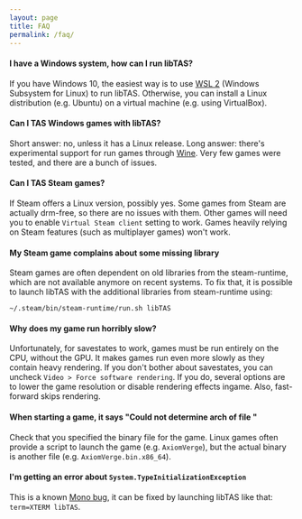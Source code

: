 ```yaml
---
layout: page
title: FAQ
permalink: /faq/
---
```



#### I have a Windows system, how can I run libTAS?

If you have Windows 10, the easiest way is to use [WSL 2](../guides/wsl) (Windows Subsystem for Linux) to run libTAS. Otherwise, you can install a Linux distribution (e.g. Ubuntu) on a virtual machine (e.g. using VirtualBox).

#### Can I TAS Windows games with libTAS?

Short answer: no, unless it has a Linux release. Long answer: there's experimental support for run games through [Wine](https://github.com/clementgallet/libTAS#run-windows-games-through-wine). Very few games were tested, and there are a bunch of issues.

#### Can I TAS Steam games?

If Steam offers a Linux version, possibly yes. Some games from Steam are actually drm-free, so there are no issues with them. Other games will need you to enable `Virtual Steam client` setting to work. Games heavily relying on Steam features (such as multiplayer games) won't work.

#### My Steam game complains about some missing library

Steam games are often dependent on old libraries from the steam-runtime, which are not available anymore
on recent systems. To fix that, it is possible to launch libTAS with the additional
libraries from steam-runtime using:

    ~/.steam/bin/steam-runtime/run.sh libTAS

#### Why does my game run horribly slow?

Unfortunately, for savestates to work, games must be run entirely on the CPU, without the GPU. It makes games run even more slowly as they contain heavy rendering. If you don't bother about savestates, you can uncheck `Video > Force software rendering`. If you do, several options are to lower the game resolution or disable rendering effects ingame. Also, fast-forward skips rendering.

#### When starting a game, it says "Could not determine arch of file <path>"

Check that you specified the binary file for the game. Linux games often provide a script
to launch the game (e.g. `AxiomVerge`), but the actual binary is another file 
(e.g. `AxiomVerge.bin.x86_64`).

#### I'm getting an error about `System.TypeInitializationException`

This is a known [Mono bug](https://github.com/mono/mono/issues/6752), it can be
fixed by launching libTAS like that: `term=XTERM libTAS`.
